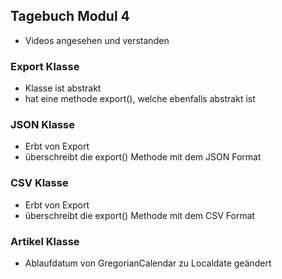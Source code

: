 ## Tagebuch Modul 4

- Videos angesehen und verstanden

### Export Klasse

- Klasse ist abstrakt
- hat eine methode export(), welche ebenfalls abstrakt ist

### JSON Klasse

- Erbt von Export
- überschreibt die export() Methode mit dem JSON Format

### CSV Klasse

- Erbt von Export
- überschreibt die export() Methode mit dem CSV Format

### Artikel Klasse

- Ablaufdatum von GregorianCalendar zu Localdate geändert


